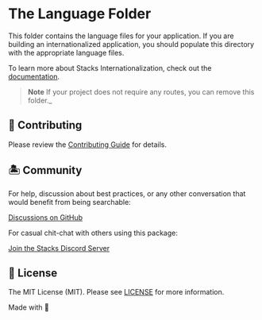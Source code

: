 # The Language Folder

This folder contains the language files for your application. If you are building an internationalized application, you should populate this directory with the appropriate language files.

To learn more about Stacks Internationalization, check out the [documentation](https://stacksjs.org).

> **Note**
> If your project does not require any routes, you can remove this folder._

## 🚜 Contributing

Please review the [Contributing Guide](https://github.com/stacksjs/contributing) for details.

## 🏝 Community

For help, discussion about best practices, or any other conversation that would benefit from being searchable:

[Discussions on GitHub](https://github.com/stacksjs/stacks/discussions)

For casual chit-chat with others using this package:

[Join the Stacks Discord Server](https://discord.gg/stacksjs)

## 📄 License

The MIT License (MIT). Please see [LICENSE](../LICENSE.md) for more information.

Made with 💙
